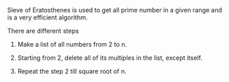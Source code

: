 Sieve of Eratosthenes is used to get all prime number in a given range and is a very efficient algorithm.

There are different steps

1. Make a list of all numbers from 2 to n.
 
2. Starting from 2, delete all of its multiples in the list, except itself.
 
3. Repeat the step 2 till square root of n.
